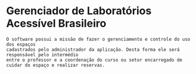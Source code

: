 # Gerenciador de Laboratórios Acessível Brasileiro

    O software possui a missão de fazer o gerenciamento e controle do uso dos espaços 
    cadastrados pelo administrador da aplicação. Desta forma ele será responsável pelo intermédio 
    entre o professor e a coordenação do curso ou setor encarregado de cuidar do espaço e realizar reservas.